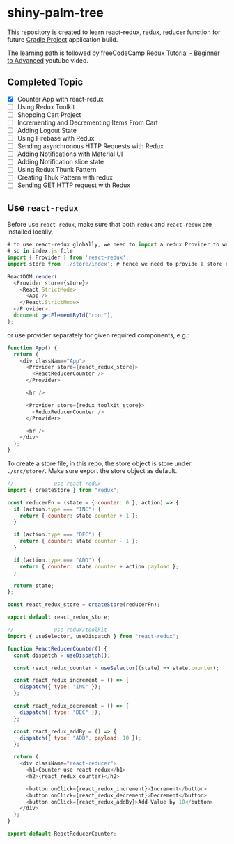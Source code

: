 # shiny-palm-tree

This repository is created to learn react-redux, redux, reducer function for future [Cradle Project](https://github.com/chuangyu-hscy/cradle-waddle) application build.

The learning path is followed by freeCodeCamp [Redux Tutorial - Beginner to Advanced](https://www.youtube.com/watch?v=zrs7u6bdbUw&t=142s) youtube video.

## Completed Topic
- [x] Counter App with react-redux
- [ ] Using Redux Toolkit
- [ ] Shopping Cart Project
- [ ] Incrementing and Decrementing Items From Cart
- [ ] Adding Logout State
- [ ] Using Firebase with Redux
- [ ] Sending asynchronous HTTP Requests with Redux
- [ ] Adding Notifications with Material UI
- [ ] Adding Notification slice state
- [ ] Using Redux Thunk Pattern
- [ ] Creating Thuk Pattern with redux
- [ ] Sending GET HTTP request with Redux

## Use `react-redux`
Before use `react-redux`, make sure that both `redux` and `react-redux` are installed locally.

```javascript
# to use react-redux globally, we need to import a redux Provider to wrap the main application
# so in index.js file
import { Provider } from 'react-redux';
import store from './store/index'; # hence we need to provide a store object to the Provider

ReactDOM.render(
  <Provider store={store}>
    <React.StrictMode>
      <App />
    </React.StrictMode>
  </Provider>,
  document.getElementById("root"),
);
```

or use provider separately for given required components, e.g.:

```javascript
function App() {
  return (
    <div className="App">
      <Provider store={react_redux_store}>
        <ReactReducerCounter />
      </Provider>

      <hr />

      <Provider store={redux_toolkit_store}>
        <ReduxReducerCounter />
      </Provider>

      <hr />
    </div>
  );
}
```

To create a store file, in this repo, the store object is store under `./src/store/`. Make sure export the store object as default.
```javascript
// ----------- use react-redux ----------- 
import { createStore } from "redux";

const reducerFn = (state = { counter: 0 }, action) => {
  if (action.type === "INC") {
    return { counter: state.counter + 1 };
  }

  if (action.type === "DEC") {
    return { counter: state.counter - 1 };
  }

  if (action.type === "ADD") {
    return { counter: state.counter + action.payload };
  }

  return state;
};

const react_redux_store = createStore(reducerFn);

export default react_redux_store;

// ----------- use redux/toolkit ----------- 
import { useSelector, useDispatch } from "react-redux";

function ReactReducerCounter() {
  const dispatch = useDispatch();

  const react_redux_counter = useSelector((state) => state.counter);

  const react_redux_increment = () => {
    dispatch({ type: "INC" });
  };

  const react_redux_decrement = () => {
    dispatch({ type: "DEC" });
  };

  const react_redux_addBy = () => {
    dispatch({ type: "ADD", payload: 10 });
  };

  return (
    <div className="react-reducer">
      <h1>Counter use react-redux</h1>
      <h2>{react_redux_counter}</h2>

      <button onClick={react_redux_increment}>Increment</button>
      <button onClick={react_redux_decrement}>Decrement</button>
      <button onClick={react_redux_addBy}>Add Value by 10</button>
    </div>
  );
}

export default ReactReducerCounter;
```
